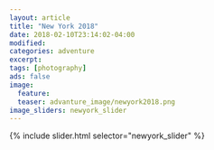 ```yaml
---
layout: article
title: "New York 2018"
date: 2018-02-10T23:14:02-04:00
modified:
categories: adventure
excerpt:
tags: [photography]
ads: false
image:
  feature:
  teaser: advanture_image/newyork2018.png
image_sliders: newyork_slider
---
```


{% include slider.html selector="newyork_slider" %}
